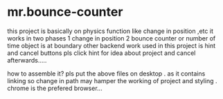 # mr.bounce-counter
 this project is basically on physics function like change in position ,etc it works in two phases 
 1 change in position
 2 bounce counter or number of time object is at boundary
other backend work used in this project is hint and cancel buttons
pls click hint for idea about project and cancel afterwards.....

how to assemble it?
pls put the above files on desktop . as it contains linking so change in path may hamper the working of project and styling .
chrome is the prefered browser...
